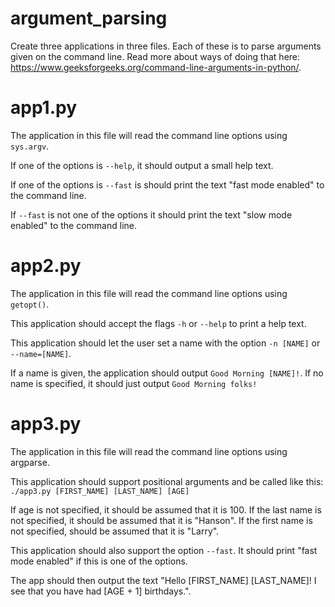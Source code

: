# argument_parsing

Create three applications in three files. Each of these is to parse arguments given on the command line. Read more about ways of doing that here: https://www.geeksforgeeks.org/command-line-arguments-in-python/.

app1.py
=====

The application in this file will read the command line options using `sys.argv`.

If one of the options is `--help`, it should output a small help text.

If one of the options is `--fast` is should print the text "fast mode enabled" to the command line.

If `--fast` is not one of the options it should print the text "slow mode enabled" to the command line.

app2.py
=====

The application in this file will read the command line options using `getopt()`.

This application should accept the flags `-h` or `--help` to print a help text.

This application should let the user set a name with the option `-n [NAME]` or `--name=[NAME]`. 

If a name is given, the application should output `Good Morning [NAME]!`. If no name is specified, it should just output `Good Morning folks!`

app3.py
=====

The application in this file will read the command line options using argparse.

This application should support positional arguments and be called like this: `./app3.py [FIRST_NAME] [LAST_NAME] [AGE]`

If age is not specified, it should be assumed that it is 100. If the last name is not specified, it should be assumed that it is "Hanson". If the first name
is not specified, should be assumed that it is "Larry".

This application should also support the option `--fast`. It should print "fast mode enabled" if this is one of the options.

The app should then output the text "Hello [FIRST_NAME] [LAST_NAME]! I see that you have had [AGE + 1] birthdays.".
